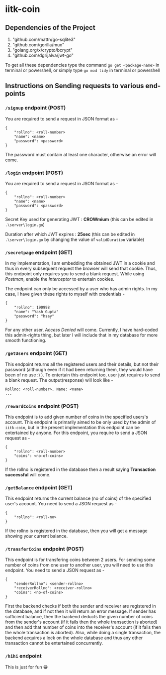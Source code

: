 # iitk-coin

## Dependencies of the Project 
1. "github.com/mattn/go-sqlite3"
2. "github.com/gorilla/mux"
3. "golang.org/x/crypto/bcrypt"
4. "github.com/dgrijalva/jwt-go"

To get all these dependencies type the command `go get <package-name>` in terminal or powershell, or simply type `go mod tidy` in terminal or powershell

## Instructions on Sending requests to various end-points

### `/signup` endpoint (POST)
You are required to send a request in JSON format as - 

    {
        "rollno": <roll-number>
        "name": <name>
        "password": <password>
    }

The password must contain at least one character, otherwise an error will come. 

### `/login` endpoint (POST)
You are required to send a request in JSON format as -

    {
        "rollno": <roll-number>
        "name": <name>
        "password": <password>
    }

Secret Key used for generating JWT : **CROWmium** (this can be edited in `.\server\login.go`)  

Duration after which JWT expires : **25sec** (this can be edited in `.\server\login.go` by changing the value of `validDuration` variable)

### `/secretpage` endpoint (GET)
In my implementation, I am embedding the obtained JWT in a cookie and thus in every subsequent request the browser will send that cookie. Thus, this endpoint only requires you to send a blank request.
While using *Postman*, enable the *Interceptor* to entertain cookies. 

The endpoint can only be accessed by a user who has admin rights. In my case, I have given these rights to myself with credentials - 

    {
        "rollno": 190998
        "name": "Yash Gupta"
        "password": "hsay"
    }

For any other user, *Access Denied* will come. 
Currently, I have hard-coded this admin-rights thing, but later I will include that in my database for more smooth functioning.  
 

### `/getUsers` endpoint (GET)
This endpoint returns all the registered users and their details, but not their password (although even if it had been returning them, they would have been of no use :) ).
To entertain this endpoint too, user just requires to send a blank request. The output(response) will look like - 

    Rollno: <roll-number>, Name: <name>
    ...

### `/rewardCoins` endpoint (POST)
This endpoint is to add given number of coins in the specified users's account. This endpoint is primarily aimed to be only used by the admin of `iitk-coin`, but in the present implementation this endpoint can be entertained by anyone. 
For this endpoint, you require to send a JSON request as - 

    {
        "rollno": <roll-number>
        "coins": <no-of-coins>
    }

If the rollno is registered in the database then a result saying **Transaction successful** will come. 

### `/getBalance` endpoint (GET)
This endpoint returns the current balance (no of coins) of the specified user's account. You need to send a JSON request as -

    {
        "rollno": <roll-no>
    }

If the rollno is registered in the database, then you will get a message showing your current balance. 

### `/transferCoins` endpoint (POST)
This endpoint is for transfering coins between 2 users. For sending some number of coins from one user to another user, you will need to use this endpoint. You need to send a JSON request as -

    {
        "senderRollno": <sender-rollno>
        "receiverRollno": <receiver-rollno>
        "coins": <no-of-coins>
    }

First the backend checks if both the sender and receiver are registered in the database, and if not then it will return an error message. If sender has sufficient balance, then the backend deducts the given number of coins from the sender's account (if it fails then the whole transaction is aborted) and then add that number of coins into the receiver's account (if it fails then the whole transaction is aborted). Also, while doing a single transaction, the backend acquires a lock on the whole database and thus any other transaction cannot be entertained concurrently. 

### `/hihi` endpoint
This is just for fun :grin: 
